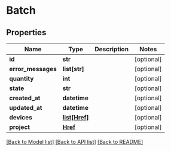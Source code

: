 # Batch


## Properties
Name | Type | Description | Notes
------------ | ------------- | ------------- | -------------
**id** | **str** |  | [optional] 
**error_messages** | **list[str]** |  | [optional] 
**quantity** | **int** |  | [optional] 
**state** | **str** |  | [optional] 
**created_at** | **datetime** |  | [optional] 
**updated_at** | **datetime** |  | [optional] 
**devices** | [**list[Href]**](Href.md) |  | [optional] 
**project** | [**Href**](Href.md) |  | [optional] 

[[Back to Model list]](../README.md#documentation-for-models) [[Back to API list]](../README.md#documentation-for-api-endpoints) [[Back to README]](../README.md)


